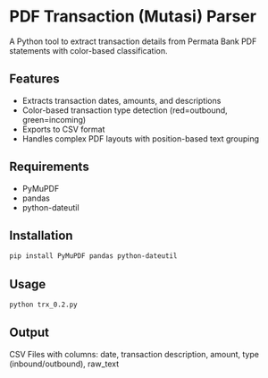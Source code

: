 # PDF Transaction (Mutasi) Parser

A Python tool to extract transaction details from Permata Bank PDF statements with color-based classification.

## Features
- Extracts transaction dates, amounts, and descriptions
- Color-based transaction type detection (red=outbound, green=incoming)
- Exports to CSV format
- Handles complex PDF layouts with position-based text grouping

## Requirements
- PyMuPDF
- pandas
- python-dateutil

## Installation
```bash 
pip install PyMuPDF pandas python-dateutil
```

## Usage
```bash
python trx_0.2.py
```

## Output

CSV Files with columns: date, transaction description, amount, type (inbound/outbound), raw_text